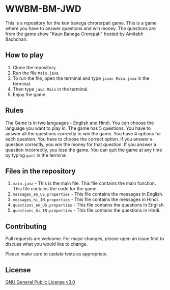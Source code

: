 # WWBM-BM-JWD

This is a repository for the kon banega chrorerpati game. This is a game where you have to answer questions and win money. The questions are from the game show "Kaun Banega Crorepati" hosted by Amitabh Bachchan.

## How to play

1. Clone the repository
2. Run the file `Main.java`
3. To run the file, open the terminal and type `javac Main.java` in the terminal.
4. Then type `java Main` in the terminal.
5. Enjoy the game

## Rules

The Game is in two languages - English and Hindi. You can choose the language you want to play in. The game has 5 questions. You have to answer all the questions correctly to win the game. You have 4 options for each question. You have to choose the correct option. If you answer a question correctly, you win the money for that question. If you answer a question incorrectly, you lose the game. You can quit the game at any time by typing `quit` in the terminal.


## Files in the repository

1. `main.java` - This is the main file. This file contains the main function. This file contains the code for the game.
2. `messages_en_US.properties` - This file contains the messages in English.
3. `messages_hi_IN.properties` - This file contains the messages in Hindi.
4. `questions_en_US.properties` - This file contains the questions in English.
5. `questions_hi_IN.properties` - This file contains the questions in Hindi.


## Contributing

Pull requests are welcome. For major changes, please open an issue first to discuss what you would like to change.

Please make sure to update tests as appropriate.

## License

[GNU General Public License v3.0](https://choosealicense.com/licenses/gpl-3.0/)